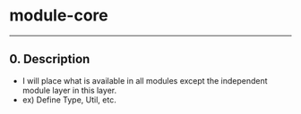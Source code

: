 # module-core
---

## 0. Description

- I will place what is available in all modules except the independent module layer in this layer.
- ex) Define Type, Util, etc.